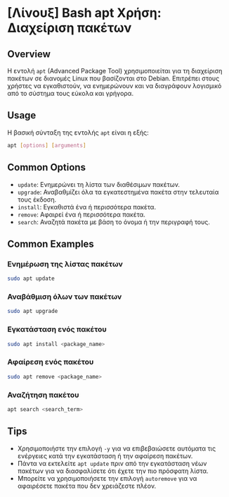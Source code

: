 # [Λίνουξ] Bash apt Χρήση: Διαχείριση πακέτων

## Overview
Η εντολή `apt` (Advanced Package Tool) χρησιμοποιείται για τη διαχείριση πακέτων σε διανομές Linux που βασίζονται στο Debian. Επιτρέπει στους χρήστες να εγκαθιστούν, να ενημερώνουν και να διαγράφουν λογισμικό από το σύστημα τους εύκολα και γρήγορα.

## Usage
Η βασική σύνταξη της εντολής `apt` είναι η εξής:

```bash
apt [options] [arguments]
```

## Common Options
- `update`: Ενημερώνει τη λίστα των διαθέσιμων πακέτων.
- `upgrade`: Αναβαθμίζει όλα τα εγκατεστημένα πακέτα στην τελευταία τους έκδοση.
- `install`: Εγκαθιστά ένα ή περισσότερα πακέτα.
- `remove`: Αφαιρεί ένα ή περισσότερα πακέτα.
- `search`: Αναζητά πακέτα με βάση το όνομα ή την περιγραφή τους.

## Common Examples
### Ενημέρωση της λίστας πακέτων
```bash
sudo apt update
```

### Αναβάθμιση όλων των πακέτων
```bash
sudo apt upgrade
```

### Εγκατάσταση ενός πακέτου
```bash
sudo apt install <package_name>
```

### Αφαίρεση ενός πακέτου
```bash
sudo apt remove <package_name>
```

### Αναζήτηση πακέτου
```bash
apt search <search_term>
```

## Tips
- Χρησιμοποιήστε την επιλογή `-y` για να επιβεβαιώσετε αυτόματα τις ενέργειες κατά την εγκατάσταση ή την αφαίρεση πακέτων.
- Πάντα να εκτελείτε `apt update` πριν από την εγκατάσταση νέων πακέτων για να διασφαλίσετε ότι έχετε την πιο πρόσφατη λίστα.
- Μπορείτε να χρησιμοποιήσετε την επιλογή `autoremove` για να αφαιρέσετε πακέτα που δεν χρειάζεστε πλέον.